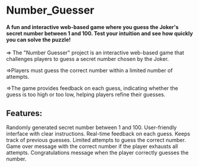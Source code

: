 # Number_Guesser
<h4>A fun and interactive web-based game where you guess the Joker's secret number between 1 and 100. Test your intuition and see how quickly you can solve the puzzle!</h4>
<p> => The "Number Guesser" project is an interactive web-based game that challenges players to guess a secret number chosen by the Joker.</p>
<p> =>Players must guess the correct number within a limited number of attempts.</p>
<p> =>The game provides feedback on each guess, indicating whether the guess is too high or too low, helping players refine their guesses.</p>
<h2>Features:</h2>
Randomly generated secret number between 1 and 100.
User-friendly interface with clear instructions.
Real-time feedback on each guess.
Keeps track of previous guesses.
Limited attempts to guess the correct number.
Game over message with the correct number if the player exhausts all attempts.
Congratulations message when the player correctly guesses the number.
